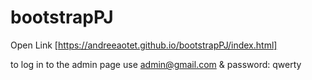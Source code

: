 # bootstrapPJ

Open Link [https://andreeaotet.github.io/bootstrapPJ/index.html]

to log in to the admin page use admin@gmail.com & password: qwerty
